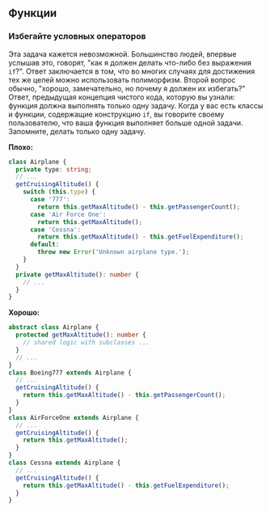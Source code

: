 ## Функции

### Избегайте условных операторов

Эта задача кажется невозможной. Большинство людей, впервые услышав это, говорят, "как я должен делать что-либо без выражения `if`?". Ответ заключается в том, что во многих случаях для достижения тех же целей можно использовать полиморфизм. Второй вопрос обычно, "хорошо, замечательно, но почему я должен их избегать?" Ответ, предыдущая концепция чистого кода, которую вы узнали: функция должна выполнять только одну задачу. Когда у вас есть классы и функции, содержащие конструкцию `if`, вы говорите своему пользователю, что ваша функция выполняет больше одной задачи. Запомните, делать только одну задачу.

**Плохо:**

```ts
class Airplane {
  private type: string;
  // ...
  getCruisingAltitude() {
    switch (this.type) {
      case '777':
        return this.getMaxAltitude() - this.getPassengerCount();
      case 'Air Force One':
        return this.getMaxAltitude();
      case 'Cessna':
        return this.getMaxAltitude() - this.getFuelExpenditure();
      default:
        throw new Error('Unknown airplane type.');
    }
  }
  private getMaxAltitude(): number {
    // ...
  }
}
```

**Хорошо:**

```ts
abstract class Airplane {
  protected getMaxAltitude(): number {
    // shared logic with subclasses ...
  }
  // ...
}
class Boeing777 extends Airplane {
  // ...
  getCruisingAltitude() {
    return this.getMaxAltitude() - this.getPassengerCount();
  }
}
class AirForceOne extends Airplane {
  // ...
  getCruisingAltitude() {
    return this.getMaxAltitude();
  }
}
class Cessna extends Airplane {
  // ...
  getCruisingAltitude() {
    return this.getMaxAltitude() - this.getFuelExpenditure();
  }
}
```